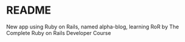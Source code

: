 # README

New app using Ruby on Rails, named alpha-blog, learning RoR by The Complete Ruby on Rails Developer Course
